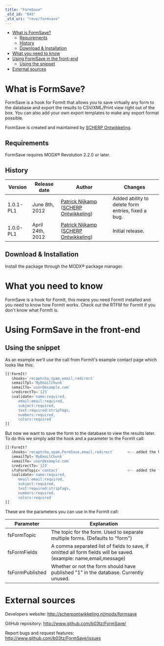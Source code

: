 ```yaml
---
title: "FormSave"
_old_id: "645"
_old_uri: "revo/formsave"
---
```


- [What is FormSave?](#FormSave-WhatisFormSave%3F)
  - [Requirements](#FormSave-Requirements)
  - [History](#FormSave-History)
  - [Download & Installation](#FormSave-Download%26Installation)
- [What you need to know](#FormSave-Whatyouneedtoknow)
- [Using FormSave in the front-end](#FormSave-UsingFormSaveinthefrontend)
  - [Using the snippet](#FormSave-Usingthesnippet)
- [External sources](#FormSave-Externalsources)



# What is FormSave?

FormSave is a hook for FormIt that allows you to save virtually any form to the database and export the results to CSV/XML/Print view right out of the box. You can also add your own export templates to make any export format possible.

FormSave is created and maintained by [SCHERP Ontwikkeling](http://www.scherpontwikkeling.nl).

## Requirements

FormSave requires MODX® Revolution 2.2.0 or later.

## History

| Version | Release date | Author | Changes |
|---------|--------------|--------|---------|
| 1.0.1-PL1 | June 8th, 2012 | [Patrick Nijkamp](http://www.scherpontwikkeling.nl/over-ons/patrick-nijkamp.html) ([SCHERP Ontwikkeling](http://www.scherpontwikkeling.nl)) | Added ability to delete form entries, fixed a bug. |
| 1.0.0-PL1 | April 24th, 2012 | [Patrick Nijkamp](http://www.scherpontwikkeling.nl/over-ons/patrick-nijkamp.html) ([SCHERP Ontwikkeling](http://www.scherpontwikkeling.nl)) | Initial release. |

## Download & Installation

Install the package through the MODX® package manager.

# What you need to know

FormSave is a hook for FormIt, this means you need FormIt installed and you need to know how FormIt works. Check out the RTFM for FormIt if you don't know what FormIt is.

# Using FormSave in the front-end

## Using the snippet

As an example we'll use the call from FormIt's example contact page which looks like this:

``` php 
[[!FormIt?
   &hooks=`recaptcha,spam,email,redirect`
   &emailTpl=`MyEmailChunk`
   &emailTo=`user@example.com`
   &redirectTo=`123`
   &validate=`name:required,
      email:email:required,
      subject:required,
      text:required:stripTags,
      numbers:required,
      colors:required`
]]

```

But now we want to save the form to the database to view the results later. To do this we simply add the hook and a parameter to the FormIt call:

``` php 
[[!FormIt?
   &hooks=`recaptcha,spam,FormSave,email,redirect`      <-- added the hook here after spam and recaptcha check
   &emailTpl=`MyEmailChunk`
   &emailTo=`user@example.com`
   &redirectTo=`123`
   &fsFormTopic=`contact`                               <-- added the form topic to specify which form this is
   &validate=`name:required,
      email:email:required,
      subject:required,
      text:required:stripTags,
      numbers:required,
      colors:required`
]]

```

These are the parameters you can use in the FormIt call:

| Parameter | Explanation |
|-----------|-------------|
| fsFormTopic | The topic for the form. Used to separate multiple forms. (Defaults to "form") |
| fsFormFields | A comma separated list of fields to save, if omitted all form fields will be saved. (example: name,email,message) |
| fsFormPublished | Whether or not the form should have published "1" in the database. Currently unused. |

# External sources

Developers website: <http://scherpontwikkeling.nl/modx/formsave>

[](http://www.scherpontwikkeling.nl/portfolio/modx-addons/formsave.html)

GitHub repository: <http://www.github.com/b03tz/FormSave/>

Report bugs and request features: <http://www.github.com/b03tz/FormSave/issues>